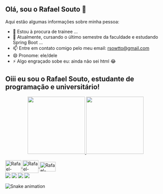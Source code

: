 ## Olá, sou o Rafael Souto 👋

Aqui estão algumas informações sobre minha pessoa:

- 🔭 Estou à procura de trainee ...
- 🌱 Atualmente, cursando o último semestre da faculdade e estudando Spring Boot ...
- 📫 Entre em contato comigo pelo meu email: rsowtto@gmail.com
- 😄 Pronome: ele/dele
- ⚡ Algo engraçado sobe eu: ainda não sei html 😂

## Oiii eu sou o Rafael Souto, estudante de programação e universitário!
<div align="center">
  <a href="https://github.com/Rafael-a11y">
  <img height="180em" src="https://github-readme-stats.vercel.app/api?username=Rafael-a11y&show_icons=true&theme=dracula&include_all_commits=true&count_private=true"/>
  <img height="180em" src="https://github-readme-stats.vercel.app/api/top-langs/?username=Rafael-a11y&layout=compact&langs_count=7&theme=dracula"/>
</div>
<div style="display: inline_block"><br>
  <img align="center" alt="Rafael-Java" height="40" width="50" src="https://cdn.jsdelivr.net/gh/devicons/devicon/icons/java/java-original-wordmark.svg">
  <img align="center" alt="Rafael-Workbench" height="40" width="50" src="https://cdn.jsdelivr.net/gh/devicons/devicon/icons/mysql/mysql-original-wordmark.svg">
  <img align="center" alt="Rafael-Spring" height="30" width="50" src="https://cdn.jsdelivr.net/gh/devicons/devicon/icons/spring/spring-plain.svg" />    
</div>

<div>
  <a href="https://www.instagram.com/_rafasouto_/" target="_blank"><img src="https://img.shields.io/badge/-Instagram-%23E4405F?style=for-the-badge&logo=instagram&logoColor=white" target="_blank"></a>
 <a href="https://discord.com/channels/@me" target="_blank"><img src="https://img.shields.io/badge/Discord-7289DA?style=for-the-badge&logo=discord&logoColor=white" target="_blank"></a> 
  <a href = "mailto:rsowtto@gmail.com"><img src="https://img.shields.io/badge/-Gmail-%23333?style=for-the-badge&logo=gmail&logoColor=white" target="_blank"></a>
  <a href="https://www.linkedin.com/in/rafael-souto-da-silva-920335211/" target="_blank"><img src="https://img.shields.io/badge/-LinkedIn-%230077B5?style=for-the-badge&logo=linkedin&logoColor=white" target="_blank"></a> 
  
   ![Snake animation](https://github.com/Rafael-a11y/Rafael-a11y/blob/output/github-contribution-grid-snake.svg)
</div>
